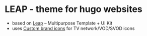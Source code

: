# LEAP - theme for hugo websites

- based on [Leap](https://themes.getbootstrap.com/preview/?theme_id=19860) – Multipurpose Template + UI Kit
- uses [Custom brand icons](https://github.com/elax46/custom-brand-icons) for TV network/VOD/SVOD icons
